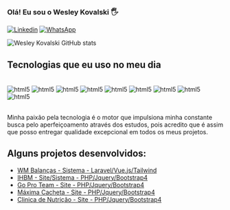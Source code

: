 ### Olá! Eu sou o Wesley Kovalski 🖐️

[![Linkedin](https://img.shields.io/badge/LinkedIn-0077B5?style=for-the-badge&logo=linkedin&logoColor=white)](https://www.linkedin.com/in/wesley-kovalski)
[![WhatsApp](https://img.shields.io/badge/WhatsApp-25D366?style=for-the-badge&logo=whatsapp&logoColor=white)](https://wa.me/5544997707170?text=Ol%C3%A1%2C+peguei+seu+n%C3%BAmero+do+seu+github%21)

![Wesley Kovalski GitHub stats](https://github-readme-stats.vercel.app/api?username=KovalskiWeb&show_icons=true&theme=dracula)

## Tecnologias que eu uso no meu dia

<div style="display: inline_block"><br/>
  <img align="center" alt="html5" src="https://img.shields.io/badge/PHP-777BB4?style=for-the-badge&logo=php&logoColor=white" />
  <img align="center" alt="html5" src="https://img.shields.io/badge/JavaScript-F7DF1E?style=for-the-badge&logo=javascript&logoColor=black" />
  <img align="center" alt="html5" src="https://img.shields.io/badge/jQuery-0769AD?style=for-the-badge&logo=jquery&logoColor=white" />
  <img align="center" alt="html5" src="https://img.shields.io/badge/Vue.js-35495E?style=for-the-badge&logo=vue.js&logoColor=4FC08D" />
  <img align="center" alt="html5" src="https://img.shields.io/badge/Laravel-FF2D20?style=for-the-badge&logo=laravel&logoColor=white" />
  <img align="center" alt="html5" src="https://img.shields.io/badge/HTML-239120?style=for-the-badge&logo=html5&logoColor=white" />
  <img align="center" alt="html5" src="https://img.shields.io/badge/CSS-239120?&style=for-the-badge&logo=css3&logoColor=white" />
  <img align="center" alt="html5" src="https://img.shields.io/badge/Bootstrap-563D7C?style=for-the-badge&logo=bootstrap&logoColor=white" />
  <img align="center" alt="html5" src="https://img.shields.io/badge/MySQL-00000F?style=for-the-badge&logo=mysql&logoColor=white" />
</div><br/>

Minha paixão pela tecnologia é o motor que impulsiona minha constante busca pelo aperfeiçoamento através dos estudos, pois acredito que é assim que posso entregar qualidade excepcional em todos os meus projetos.

## Alguns projetos desenvolvidos:
- [WM Balanças - Sistema - Laravel/Vue.js/Tailwind](http://sistema.wmbalancas.com.br{target="_blank"})<br/>
- [IHBM - Site/Sistema - PHP/Jquery/Bootstrap4](https://www.ihbm.com.br)<br/>
- [Go Pro Team - Site - PHP/Jquery/Bootstrap4](https://www.goproteam.com.br)<br/>
- [Máxima Cacheta - Site - PHP/Jquery/Bootstrap4](https://www.maximacacheta.com.br)<br/>
- [Clinica de Nutrição - Site - PHP/Jquery/Bootstrap4](https://www.clinicadenutricaocs.com.br)<br/>

